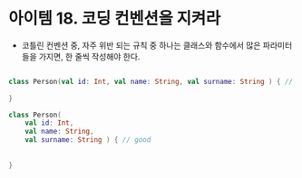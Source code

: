 # 아이템 18. 코딩 컨벤션을 지켜라

- 코틀린 컨벤션 중, 자주 위반 되는 규칙 중 하나는 클래스와 함수에서 많은 파라미터들을 가지면, 한 줄씩 작성해야 한다.

```kotlin

class Person(val id: Int, val name: String, val surname: String ) { // bad
    
}

class Person(
    val id: Int,
    val name: String,
    val surname: String ) { // good
    
    
}
```